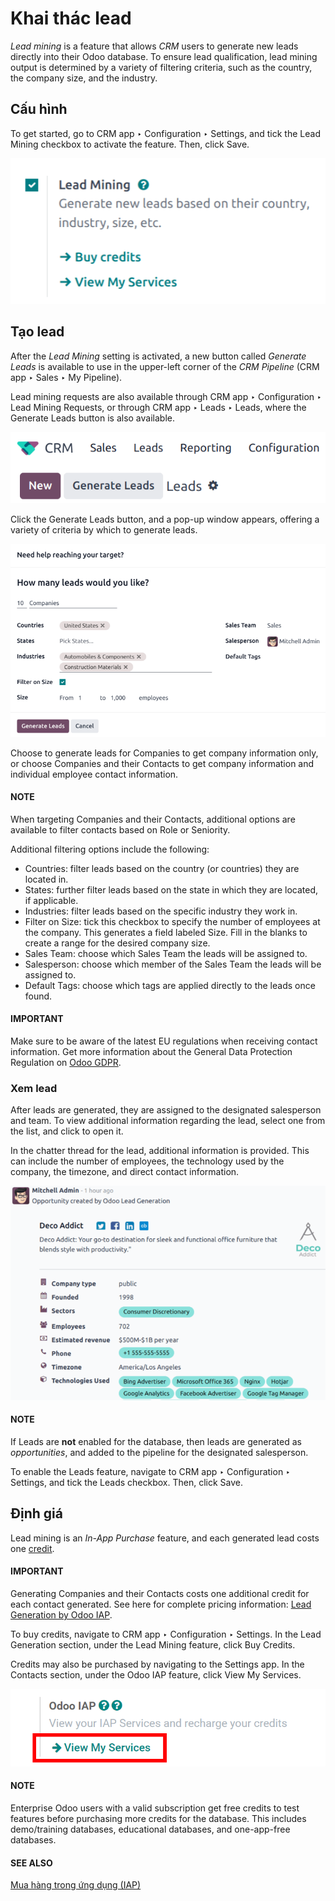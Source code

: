 # Khai thác lead

*Lead mining* is a feature that allows *CRM* users to generate new leads directly into their Odoo
database. To ensure lead qualification, lead mining output is determined by a variety of filtering
criteria, such as the country, the company size, and the industry.

## Cấu hình

To get started, go to CRM app ‣ Configuration ‣ Settings, and tick the
Lead Mining checkbox to activate the feature. Then, click Save.

![Activate lead mining in Odoo CRM settings.](../../../../.gitbook/assets/activate-lead-mining.png)

## Tạo lead

After the *Lead Mining* setting is activated, a new button called *Generate Leads* is available to
use in the upper-left corner of the *CRM* *Pipeline* (CRM app ‣ Sales ‣ My
Pipeline).

Lead mining requests are also available through CRM app ‣ Configuration ‣ Lead
Mining Requests, or through CRM app ‣ Leads ‣ Leads, where the
Generate Leads button is also available.

![The Generate Leads button to use the lead mining feature.](../../../../.gitbook/assets/generate-leads-button.png)

Click the Generate Leads button, and a pop-up window appears, offering a variety of
criteria by which to generate leads.

![The pop-up window with the selection criteria in order to generate leads in Odoo.](../../../../.gitbook/assets/generate-leads-popup.png)

Choose to generate leads for Companies to get company information only, or choose
Companies and their Contacts to get company information and individual employee contact information.

#### NOTE
When targeting Companies and their Contacts, additional options are available to filter contacts based on
Role or Seniority.

Additional filtering options include the following:

- Countries: filter leads based on the country (or countries) they are located in.
- States: further filter leads based on the state in which they are located, if
  applicable.
- Industries: filter leads based on the specific industry they work in.
- Filter on Size: tick this checkbox to specify the number of employees at the company.
  This generates a field labeled Size. Fill in the blanks to create a range for the
  desired company size.
- Sales Team: choose which Sales Team the leads will be assigned to.
- Salesperson: choose which member of the Sales Team the leads will be assigned to.
- Default Tags: choose which tags are applied directly to the leads once found.

#### IMPORTANT
Make sure to be aware of the latest EU regulations when receiving contact information. Get more
information about the General Data Protection Regulation on [Odoo GDPR](http://odoo.com/gdpr).

### Xem lead

After leads are generated, they are assigned to the designated salesperson and team. To view
additional information regarding the lead, select one from the list, and click to open it.

In the chatter thread for the lead, additional information is provided. This can include the number
of employees, the technology used by the company, the timezone, and direct contact information.

![The chatter thread of a newly generated lead.](../../../../.gitbook/assets/generated-lead.png)

#### NOTE
If Leads are **not** enabled for the database, then leads are generated as
*opportunities*, and added to the pipeline for the designated salesperson.

To enable the Leads feature, navigate to CRM app ‣ Configuration
‣ Settings, and tick the Leads checkbox. Then, click Save.

## Định giá

Lead mining is an *In-App Purchase* feature, and each generated lead costs one [credit](../../../essentials/in_app_purchase.md#in-app-purchase-credits).

#### IMPORTANT
Generating Companies and their Contacts costs one additional credit for each contact generated. See here for complete
pricing information: [Lead Generation by Odoo IAP](https://iap.odoo.com/iap/in-app-services/167?).

To buy credits, navigate to CRM app ‣ Configuration ‣ Settings. In the
Lead Generation section, under the Lead Mining feature, click Buy
Credits.

Credits may also be purchased by navigating to the Settings app. In the
Contacts section, under the Odoo IAP feature, click View My
Services.

![Buy credits in the Odoo IAP settings.](../../../../.gitbook/assets/view-my-services-setting.png)

#### NOTE
Enterprise Odoo users with a valid subscription get free credits to test  features before
purchasing more credits for the database. This includes demo/training databases, educational
databases, and one-app-free databases.

#### SEE ALSO
[Mua hàng trong ứng dụng (IAP)](../../../essentials/in_app_purchase.md)
